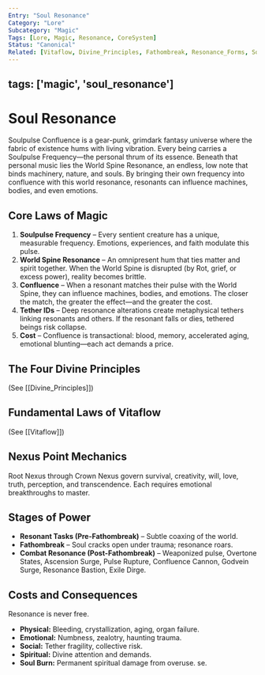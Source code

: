 ```yaml
---
Entry: "Soul Resonance"
Category: "Lore"
Subcategory: "Magic"
Tags: [Lore, Magic, Resonance, CoreSystem]
Status: "Canonical"
Related: [Vitaflow, Divine_Principles, Fathombreak, Resonance_Forms, Soul_Bonding]
---
```

tags: ['magic', 'soul_resonance']
---


# Soul Resonance

Soulpulse Confluence is a gear-punk, grimdark fantasy universe where the fabric of existence hums with living vibration.
Every being carries a Soulpulse Frequency—the personal thrum of its essence.
Beneath that personal music lies the World Spine Resonance, an endless, low note that binds machinery, nature, and souls.
By bringing their own frequency into confluence with this world resonance, resonants can influence machines, bodies, and even emotions.

## Core Laws of Magic
1. **Soulpulse Frequency** – Every sentient creature has a unique, measurable frequency. Emotions, experiences, and faith modulate this pulse.
2. **World Spine Resonance** – An omnipresent hum that ties matter and spirit together. When the World Spine is disrupted (by Rot, grief, or excess power), reality becomes brittle.
3. **Confluence** – When a resonant matches their pulse with the World Spine, they can influence machines, bodies, and emotions. The closer the match, the greater the effect—and the greater the cost.
4. **Tether IDs** – Deep resonance alterations create metaphysical tethers linking resonants and others. If the resonant falls or dies, tethered beings risk collapse.
5. **Cost** – Confluence is transactional: blood, memory, accelerated aging, emotional blunting—each act demands a price.

## The Four Divine Principles
(See [[Divine_Principles]])

## Fundamental Laws of Vitaflow
(See [[Vitaflow]])

## Nexus Point Mechanics
Root Nexus through Crown Nexus govern survival, creativity, will, love, truth, perception, and transcendence. Each requires emotional breakthroughs to master.

## Stages of Power
- **Resonant Tasks (Pre-Fathombreak)** – Subtle coaxing of the world.
- **Fathombreak** – Soul cracks open under trauma; resonance roars.
- **Combat Resonance (Post-Fathombreak)** – Weaponized pulse, Overtone States, Ascension Surge, Pulse Rupture, Confluence Cannon, Godvein Surge, Resonance Bastion, Exile Dirge.

## Costs and Consequences
Resonance is never free.
- **Physical:** Bleeding, crystallization, aging, organ failure.
- **Emotional:** Numbness, zealotry, haunting trauma.
- **Social:** Tether fragility, collective risk.
- **Spiritual:** Divine attention and demands.
- **Soul Burn:** Permanent spiritual damage from overuse.
se.
